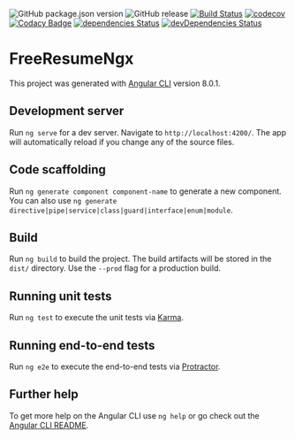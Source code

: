 ![GitHub package.json version](https://img.shields.io/github/package-json/v/jesusvallez/FreeResumeNgx.svg)
![GitHub release](https://img.shields.io/github/release/jesusvallez/FreeResumeNgx.svg)
[![Build Status](https://travis-ci.org/jesusvallez/FreeResumeNgx.svg?branch=master)](https://travis-ci.org/jesusvallez/FreeResumeNgx)
[![codecov](https://img.shields.io/codecov/c/github/jesusvallez/FreeResumeNgx.svg)](https://codecov.io/gh/jesusvallez/FreeResumeNgx)
[![Codacy Badge](https://api.codacy.com/project/badge/Grade/c6e3a36a4f1d46b199d8049d8cc6986a)](https://www.codacy.com/app/jesusvallez/FreeResumeNgx?utm_source=github.com&amp;utm_medium=referral&amp;utm_content=jesusvallez/FreeResumeNgx&amp;utm_campaign=Badge_Grade)
[![dependencies Status](https://david-dm.org/jesusvallez/FreeResumeNgx/status.svg)](https://david-dm.org/jesusvallez/FreeResumeNgx)
[![devDependencies Status](https://david-dm.org/jesusvallez/FreeResumeNgx/dev-status.svg)](https://david-dm.org/jesusvallez/FreeResumeNgx?type=dev)

# FreeResumeNgx

This project was generated with [Angular CLI](https://github.com/angular/angular-cli) version 8.0.1.

## Development server

Run `ng serve` for a dev server. Navigate to `http://localhost:4200/`. The app will automatically reload if you change any of the source files.

## Code scaffolding

Run `ng generate component component-name` to generate a new component. You can also use `ng generate directive|pipe|service|class|guard|interface|enum|module`.

## Build

Run `ng build` to build the project. The build artifacts will be stored in the `dist/` directory. Use the `--prod` flag for a production build.

## Running unit tests

Run `ng test` to execute the unit tests via [Karma](https://karma-runner.github.io).

## Running end-to-end tests

Run `ng e2e` to execute the end-to-end tests via [Protractor](http://www.protractortest.org/).

## Further help

To get more help on the Angular CLI use `ng help` or go check out the [Angular CLI README](https://github.com/angular/angular-cli/blob/master/README.md).
